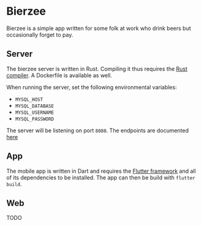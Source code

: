 # Bierzee
Bierzee is a simple app written for some folk at work who drink beers but occasionally forget to pay.

## Server
The bierzee server is written in Rust. Compiling it thus requires the [Rust compiler](https://www.rust-lang.org/learn/get-started). A Dockerfile is available as well.

When running the server, set the following environmental variables:
- `MYSQL_HOST`
- `MYSQL_DATABASE`
- `MYSQL_USERNAME`
- `MYSQL_PASSWORD`

The server will be listening on port `8080`. The endpoints are documented [here](server/README.md)

## App
The mobile app is written in Dart and requires the [Flutter framework](https://docs.flutter.dev/get-started/install) and all of its dependencies to be installed. The app can then be build with `flutter build`.

## Web
TODO